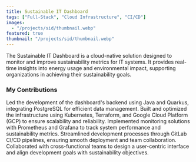 ```yaml
---
title: Sustainable IT Dashboard
tags: ["Full-Stack", "Cloud Infrastructure", "CI/CD"]
images:
  - "/projects/sid/thumbnail.webp"
featured: true
thumbnail: "/projects/sid/thumbnail.webp"
---
```


The Sustainable IT Dashboard is a cloud-native solution designed to monitor and improve sustainability metrics for IT systems. It provides real-time insights into energy usage and environmental impact, supporting organizations in achieving their sustainability goals.

### My Contributions

Led the development of the dashboard's backend using Java and Quarkus, integrating PostgreSQL for efficient data management. Built and optimized the infrastructure using Kubernetes, Terraform, and Google Cloud Platform (GCP) to ensure scalability and reliability. Implemented monitoring solutions with Prometheus and Grafana to track system performance and sustainability metrics. Streamlined development processes through GitLab CI/CD pipelines, ensuring smooth deployment and team collaboration. Collaborated with cross-functional teams to design a user-centric interface and align development goals with sustainability objectives.